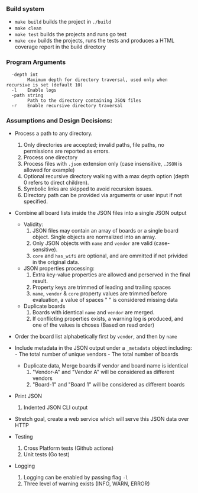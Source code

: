 ### Build system
* `make build` builds the project in `./build`
* `make clean` 
* `make test` builds the projects and runs go test 
* `make cov` builds the projects, runs the tests and produces a HTML coverage report in the build directory

### Program Arguments
```
  -depth int
        Maximum depth for directory traversal, used only when recursive is set (default 10)
  -l    Enable logs
  -path string
        Path to the directory containing JSON files
  -r    Enable recursive directory traversal
```

### Assumptions and Design Decisions:
- Process a path to any directory.
	1. Only directories are accepted; invalid paths, file paths, no permissions are reported as errors.
	2. Process one directory
	3. Process files with `.json` extension only (case insensitive, `.JSON` is allowed for example)
	4. Optional recursive directory walking with a max depth option (depth 0 refers to direct children).
	5. Symbolic links are skipped to avoid recursion issues.
	6. Directory path can be provided via arguments or user input if not specified.

- Combine all board lists inside the JSON files into a single JSON output
	- Validity:
		1. JSON files may contain an array of boards or a single board object. Single objects are normalized into an array.
		2. Only JSON objects with `name` and `vendor` are valid (case-sensitive).
		3. `core` and `has_wifi` are optional, and are ommitted if not privided in the original data.
	- JSON properties processing:
		1. Extra key-value properties are allowed and perserved in the final result.
		2. Property keys are trimmed of leading and trailing spaces
		3. `name`, `vendor` & `core` property values are trimmed before evaluation, a value of spaces "   " is considered missing data
	- Duplicate boards
		1. Boards with identical `name` and `vendor` are merged.
		2. If conflicting properties exists, a warning log is produced, and one of the values is choses (Based on read order)

- Order the board list alphabetically first by `vendor`, and then by `name`

- Include metadata in the JSON output under a `_metadata` object including: - The total number of unique vendors - The total number of boards
	- Duplicate data, Merge boards if vendor and board name is identical
		1. "Vendor-A" and "Vendor A" will be considered as different vendors
		2. "Board-1" and "Board 1" will be considered as different boards

- Print JSON
	1. Indented JSON CLI output

- Stretch goal, create a web service which will serve this JSON data over HTTP

- Testing
	1. Cross Platform tests (Github actions)
	2. Unit tests (Go test)

- Logging
	1. Logging can be enabled by passing flag `-l`
	2. Three level of warning exists (INFO, WARN, ERROR)

